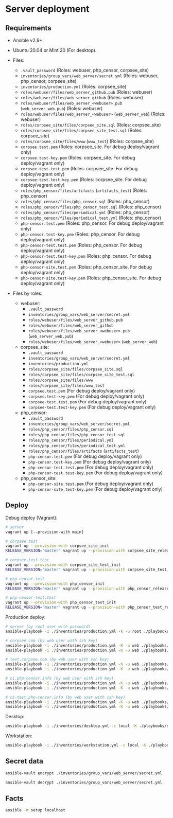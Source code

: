 Server deployment
=================

Requirements
------------

* Ansible v2.9+.

* Ubuntu 20.04 or Mint 20 (For desktop).

* Files:
    * `.vault_password` (Roles: webuser, php_censor, corpsee_site)
    * `inventories/group_vars/web_server/secret.yml` (Roles: webuser, php_censor, corpsee_site)
    * `inventories/production.yml` (Roles: corpsee_site)
    * `roles/webuser/files/web_server_github.pub` (Roles: webuser)
    * `roles/webuser/files/web_server_github` (Roles: webuser)
    * `roles/webuser/files/web_server_<webuser>.pub` (`web_server_web.pub`) (Roles: webuser)
    * `roles/webuser/files/web_server_<webuser>` (`web_server_web`) (Roles: webuser)
    * `roles/corpsee_site/files/corpsee_site.sql` (Roles: corpsee_site)
    * `roles/corpsee_site/files/corpsee_site_test.sql` (Roles: corpsee_site)
    * `roles/corpsee_site/files/www` (`www_test`) (Roles: corpsee_site)
    * `corpsee.test.pem` (Roles: corpsee_site. For debug deploy/vagrant only)
    * `corpsee.test-key.pem` (Roles: corpsee_site. For debug deploy/vagrant only)
    * `corpsee-test.test.pem` (Roles: corpsee_site. For debug deploy/vagrant only)
    * `corpsee-test.test-key.pem` (Roles: corpsee_site. For debug deploy/vagrant only)
    * `roles/php_censor/files/artifacts` (`artifacts_test`) (Roles: php_censor)
    * `roles/php_censor/files/php_censor.sql` (Roles: php_censor)
    * `roles/php_censor/files/php_censor_test.sql` (Roles: php_censor)
    * `roles/php_censor/files/periodical.yml` (Roles: php_censor)
    * `roles/php_censor/files/periodical_test.yml` (Roles: php_censor)
    * `php-censor.test.pem` (Roles: php_censor. For debug deploy/vagrant only)
    * `php-censor.test-key.pem` (Roles: php_censor. For debug deploy/vagrant only)
    * `php-censor-test.test.pem` (Roles: php_censor. For debug deploy/vagrant only)
    * `php-censor-test.test-key.pem` (Roles: php_censor. For debug deploy/vagrant only)
    * `php-censor-site.test.pem` (Roles: php_censor_site. For debug deploy/vagrant only)
    * `php-censor-site.test-key.pem` (Roles: php_censor_site. For debug deploy/vagrant only)

* Files by roles:
    * webuser:
        * `.vault_password`
        * `inventories/group_vars/web_server/secret.yml`
        * `roles/webuser/files/web_server_github.pub`
        * `roles/webuser/files/web_server_github`
        * `roles/webuser/files/web_server_<webuser>.pub` (`web_server_web.pub`)
        * `roles/webuser/files/web_server_<webuser>` (`web_server_web`)
    * corpsee_site:
        * `.vault_password`
        * `inventories/group_vars/web_server/secret.yml`
        * `inventories/production.yml`
        * `roles/corpsee_site/files/corpsee_site.sql`
        * `roles/corpsee_site/files/corpsee_site_test.sql`
        * `roles/corpsee_site/files/www`
        * `roles/corpsee_site/files/www_test`
        * `corpsee.test.pem` (For debug deploy/vagrant only)
        * `corpsee.test-key.pem` (For debug deploy/vagrant only)
        * `corpsee-test.test.pem` (For debug deploy/vagrant only)
        * `corpsee-test.test-key.pem` (For debug deploy/vagrant only)
    * php_censor:
        * `.vault_password`
        * `inventories/group_vars/web_server/secret.yml`
        * `roles/php_censor/files/php_censor.sql`
        * `roles/php_censor/files/php_censor_test.sql`
        * `roles/php_censor/files/periodical.yml`
        * `roles/php_censor/files/periodical_test.yml`
        * `roles/php_censor/files/artifacts` (`artifacts_test`)
        * `php-censor.test.pem` (For debug deploy/vagrant only)
        * `php-censor.test-key.pem` (For debug deploy/vagrant only)
        * `php-censor-test.test.pem` (For debug deploy/vagrant only)
        * `php-censor-test.test-key.pem` (For debug deploy/vagrant only)
    * php_censor_site:
        * `php-censor-site.test.pem` (For debug deploy/vagrant only)
        * `php-censor-site.test-key.pem` (For debug deploy/vagrant only)

Deploy
------

Debug deploy (Vagrant):

```bash
# server
vagrant up [--provision-with main]

# corpsee.test
vagrant up --provision-with corpsee_site_init
RELEASE_VERSION="master" vagrant up --provision-with corpsee_site_release

# corpsee-test.test
vagrant up --provision-with corpsee_site_test_init
RELEASE_VERSION="master" vagrant up --provision-with corpsee_site_test_release

# php-censor.test
vagrant up --provision-with php_censor_init
RELEASE_VERSION="master" vagrant up --provision-with php_censor_release

# php-censor-test.test
vagrant up --provision-with php_censor_test_init
RELEASE_VERSION="master" vagrant up --provision-with php_censor_test_release
```

Production deploy:

```bash
# server (by root user with password)
ansible-playbook -i ./inventories/production.yml -k -u root ./playbooks/web_server.yml -v

# corpsee.com (by web user with ssh key)
ansible-playbook -i ./inventories/production.yml -K -u web ./playbooks/corpsee_site_init.yml -v
ansible-playbook -i ./inventories/production.yml -K -u web ./playbooks/corpsee_site_release.yml --extra-vars="corpsee_site_version=master" -v

# test.corpsee.com (by web user with ssh key)
ansible-playbook -i ./inventories/production.yml -K -u web ./playbooks/corpsee_site_test_init.yml -v
ansible-playbook -i ./inventories/production.yml -K -u web ./playbooks/corpsee_site_test_release.yml --extra-vars="corpsee_site_version=master" -v

# ci.php-censor.info (by web user with ssh key)
ansible-playbook -i ./inventories/production.yml -K -u web ./playbooks/php_censor_init.yml -v
ansible-playbook -i ./inventories/production.yml -K -u web ./playbooks/php_censor_release.yml --extra-vars="php_censor_version=master" -v

# ci-test.php-censor.info (by web user with ssh key)
ansible-playbook -i ./inventories/production.yml -K -u web ./playbooks/php_censor_test_init.yml -v
ansible-playbook -i ./inventories/production.yml -K -u web ./playbooks/php_censor_test_release.yml --extra-vars="php_censor_version=master" -v
```

Desktop:

```bash
ansible-playbook -i ./inventories/desktop.yml -c local -K ./playbooks/desktop.yml -v
```

Workstation:

```bash
ansible-playbook -i ./inventories/workstation.yml -c local -K ./playbooks/workstation.yml -v
```

Secret data
-----------

```bash
ansible-vault encrypt ./inventories/group_vars/web_server/secret.yml
```

```bash
ansible-vault decrypt ./inventories/group_vars/web_server/secret.yml
```

Facts
-----

```bash
ansible -m setup localhost
```
